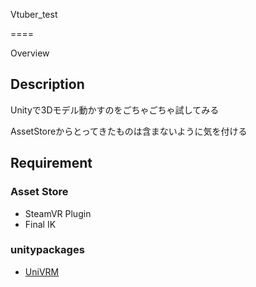 Vtuber_test

====

Overview

## Description
Unityで3Dモデル動かすのをごちゃごちゃ試してみる

AssetStoreからとってきたものは含まないように気を付ける

## Requirement

### Asset Store

- SteamVR Plugin
- Final IK

### unitypackages

- [UniVRM](https://github.com/vrm-c/UniVRM/releases)
